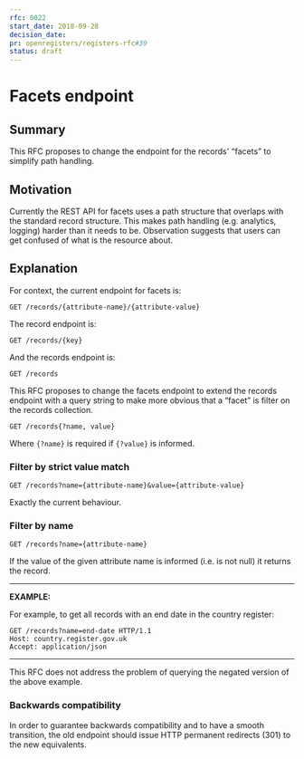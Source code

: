```yaml
---
rfc: 0022
start_date: 2018-09-28
decision_date:
pr: openregisters/registers-rfc#39
status: draft
---
```


# Facets endpoint

## Summary

This RFC proposes to change the endpoint for the records' “facets” to simplify
path handling.

## Motivation

Currently the REST API for facets uses a path structure that overlaps with the
standard record structure. This makes path handling (e.g. analytics, logging)
harder than it needs to be. Observation suggests that users can get confused
of what is the resource about.


## Explanation

For context, the current endpoint for facets is:

```
GET /records/{attribute-name}/{attribute-value}
```

The record endpoint is:

```
GET /records/{key}
```

And the records endpoint is:

```
GET /records
```


This RFC proposes to change the facets endpoint to extend the records endpoint
with a query string to make more obvious that a “facet” is filter on the
records collection.

```
GET /records{?name, value}
```

Where `{?name}` is required if `{?value}` is informed.


### Filter by strict value match

```
GET /records?name={attribute-name}&value={attribute-value}
```

Exactly the current behaviour.

### Filter by name

```
GET /records?name={attribute-name}
```

If the value of the given attribute name is informed (i.e. is not null) it
returns the record.

***
**EXAMPLE:**

For example, to get all records with an end date in the country register:

```http
GET /records?name=end-date HTTP/1.1
Host: country.register.gov.uk
Accept: application/json
```
***

This RFC does not address the problem of querying the negated version of the
above example.


### Backwards compatibility

In order to guarantee backwards compatibility and to have a smooth transition,
the old endpoint should issue HTTP permanent redirects (301) to the new
equivalents.
